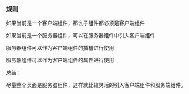 

### 规则


如果当前是一个客户端组件，那么子组件都必须是客户端组件



如果当前是一个服务器组件，可以在服务器组件中引入客户端组件



服务器组件可以作为客户端组件的插槽进行使用



服务器组件可以作为客户端组件的属性进行使用



总结：

尽量整个页面是服务器组件，这样就比较灵活的引入客户端组件和服务端组件。

